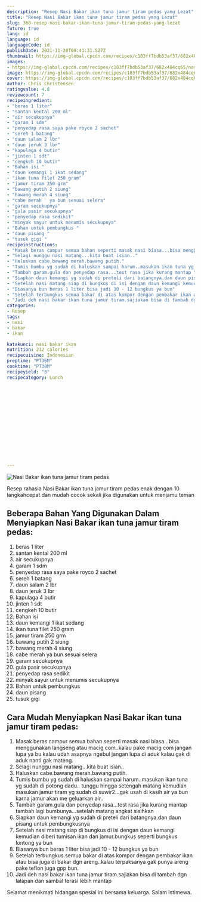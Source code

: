 ```yaml
---
description: "Resep Nasi Bakar ikan tuna jamur tiram pedas yang Lezat"
title: "Resep Nasi Bakar ikan tuna jamur tiram pedas yang Lezat"
slug: 360-resep-nasi-bakar-ikan-tuna-jamur-tiram-pedas-yang-lezat
future: true
lang: id
language: id
languageCode: id
publishDate: 2021-11-20T09:41:31.527Z 
thumbnail: https://img-global.cpcdn.com/recipes/c103ff7bdb53af37/682x484cq65/nasi-bakar-ikan-tuna-jamur-tiram-pedas-foto-resep-utama.png
images:
- https://img-global.cpcdn.com/recipes/c103ff7bdb53af37/682x484cq65/nasi-bakar-ikan-tuna-jamur-tiram-pedas-foto-resep-utama.png
image: https://img-global.cpcdn.com/recipes/c103ff7bdb53af37/682x484cq65/nasi-bakar-ikan-tuna-jamur-tiram-pedas-foto-resep-utama.png
cover: https://img-global.cpcdn.com/recipes/c103ff7bdb53af37/682x484cq65/nasi-bakar-ikan-tuna-jamur-tiram-pedas-foto-resep-utama.png
author: Chris Christensen
ratingvalue: 4.8
reviewcount: 7
recipeingredient:
- "beras 1 liter"
- "santan kental 200 ml"
- "air secukupnya"
- "garam 1 sdm"
- "penyedap rasa saya pake royco 2 sachet"
- "sereh 1 batang"
- "daun salam 2 lbr"
- "daun jeruk 3 lbr"
- "kapulaga 4 butir"
- "jinten 1 sdt"
- "cengkeh 10 butir"
- "Bahan isi "
- "daun kemangi 1 ikat sedang"
- "ikan tuna filet 250 gram"
- "jamur tiram 250 grm"
- "bawang putih 2 siung"
- "bawang merah 4 siung"
- "cabe merah   ya bun sesuai selera"
- "garam secukupnya"
- "gula pasir secukupnya"
- "penyedap rasa sedikit"
- "minyak sayur untuk menumis secukupnya"
- "Bahan untuk pembungkus "
- "daun pisang "
- "tusuk gigi "
recipeinstructions:
- "Masak beras campur semua bahan seperti masak nasi biasa...bisa menggunakan langseng atau macig com..kalau pake macig com jangan lupa ya bu kalau udah asapnya ngebul jangan lupa di aduk kalau gak di aduk nanti gak mateng."
- "Selagi nunggu nasi matang...kita buat isian.."
- "Haluskan cabe.bawang merah.bawang putih."
- "Tumis bumbu yg sudah di haluskan sampai harum..masukan ikan tuna yg sudah di potong dadu.. tunggu hingga setengah matang kemudian masukan jamur tiram yg sudah di suwir2...gak usah di kasih air ya bun karna jamur akan me geluarkan air.."
- "Tambah garam.gula dan penyedap rasa...test rasa jika kurang mantap tambah lagi bumbunya...setelah matang angkat sisihkan"
- "Siapkan daun kemangi yg sudah di preteli dari batangnya.dan daun pisang untuk pembungkusnya"
- "Setelah nasi matang siap di bungkus di isi dengan daun kemangi kemudian diberi tumisan ikan dan jamur.bungkus seperti bungkus lontong ya bun"
- "Biasanya bun beras 1 liter bisa jadi 10 - 12 bungkus ya bun"
- "Setelah terbungkus semua bakar di atas kompor dengan pembakar ikan atau bisa juga di bakar dgn areng..kalau terpaksanya gak punya areng pake teflon juga gpp bun."
- "Jadi deh nasi bakar ikan tuna jamur tiram.sajiakan bisa di tambah dgn lalapan dan sambal terasi lebih mantap"
categories:
- Resep
tags:
- nasi
- bakar
- ikan

katakunci: nasi bakar ikan 
nutrition: 212 calories
recipecuisine: Indonesian
preptime: "PT36M"
cooktime: "PT38M"
recipeyield: "3"
recipecategory: Lunch


     
    
    
    
    
    
    
    
    
    
    
      
    
---
```



![Nasi Bakar ikan tuna jamur tiram pedas](https://img-global.cpcdn.com/recipes/c103ff7bdb53af37/682x484cq65/nasi-bakar-ikan-tuna-jamur-tiram-pedas-foto-resep-utama.png)

Resep rahasia Nasi Bakar ikan tuna jamur tiram pedas  enak dengan 10 langkahcepat dan mudah cocok sekali jika digunakan untuk menjamu teman

<!--inarticleads1-->

## Beberapa Bahan Yang Digunakan Dalam Menyiapkan Nasi Bakar ikan tuna jamur tiram pedas:

1. beras 1 liter
1. santan kental 200 ml
1. air secukupnya
1. garam 1 sdm
1. penyedap rasa saya pake royco 2 sachet
1. sereh 1 batang
1. daun salam 2 lbr
1. daun jeruk 3 lbr
1. kapulaga 4 butir
1. jinten 1 sdt
1. cengkeh 10 butir
1. Bahan isi 
1. daun kemangi 1 ikat sedang
1. ikan tuna filet 250 gram
1. jamur tiram 250 grm
1. bawang putih 2 siung
1. bawang merah 4 siung
1. cabe merah   ya bun sesuai selera
1. garam secukupnya
1. gula pasir secukupnya
1. penyedap rasa sedikit
1. minyak sayur untuk menumis secukupnya
1. Bahan untuk pembungkus 
1. daun pisang 
1. tusuk gigi 



<!--inarticleads2-->

## Cara Mudah Menyiapkan Nasi Bakar ikan tuna jamur tiram pedas:

1. Masak beras campur semua bahan seperti masak nasi biasa...bisa menggunakan langseng atau macig com..kalau pake macig com jangan lupa ya bu kalau udah asapnya ngebul jangan lupa di aduk kalau gak di aduk nanti gak mateng.
1. Selagi nunggu nasi matang...kita buat isian..
1. Haluskan cabe.bawang merah.bawang putih.
1. Tumis bumbu yg sudah di haluskan sampai harum..masukan ikan tuna yg sudah di potong dadu.. tunggu hingga setengah matang kemudian masukan jamur tiram yg sudah di suwir2...gak usah di kasih air ya bun karna jamur akan me geluarkan air..
1. Tambah garam.gula dan penyedap rasa...test rasa jika kurang mantap tambah lagi bumbunya...setelah matang angkat sisihkan
1. Siapkan daun kemangi yg sudah di preteli dari batangnya.dan daun pisang untuk pembungkusnya
1. Setelah nasi matang siap di bungkus di isi dengan daun kemangi kemudian diberi tumisan ikan dan jamur.bungkus seperti bungkus lontong ya bun
1. Biasanya bun beras 1 liter bisa jadi 10 - 12 bungkus ya bun
1. Setelah terbungkus semua bakar di atas kompor dengan pembakar ikan atau bisa juga di bakar dgn areng..kalau terpaksanya gak punya areng pake teflon juga gpp bun.
1. Jadi deh nasi bakar ikan tuna jamur tiram.sajiakan bisa di tambah dgn lalapan dan sambal terasi lebih mantap




Selamat menikmati hidangan spesial ini bersama keluarga. Salam Istimewa.
